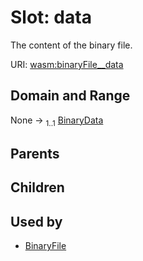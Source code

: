 
# Slot: data


The content of the binary file.

URI: [wasm:binaryFile__data](https://w3id.org/itk/wasmbinaryFile__data)


## Domain and Range

None &#8594;  <sub>1..1</sub> [BinaryData](BinaryData.md)

## Parents


## Children


## Used by

 * [BinaryFile](BinaryFile.md)
